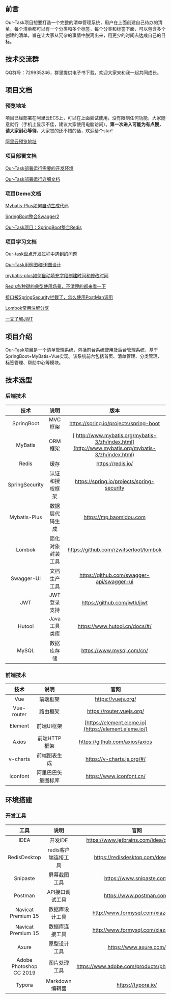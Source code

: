 ## 前言

Our-Task项目想要打造一个完整的清单管理系统，用户在上面创建自己待办的清单，每个清单都可以有一个分类和多个标签，每个分类和标签下面，可以包含多个创建的清单。旨在让大家从冗杂的事情中脱离出来，用更少的时间去达成自己的目标。

## 技术交流群

QQ群号：729935246，群里提供电子书下载，欢迎大家来和我一起共同成长。

## 项目文档

### 预览地址

项目已经部署在阿里云ECS上，可以在上面尝试使用，没有限制任何功能，大家随意就行（手机上显示不佳，建议大家使用电脑访问）。**第一次进入可能为有点慢，请大家耐心等待**。大家觉的还不错的话，欢迎给个star!

[阿里云预览地址](http://www.daxingyong.cn:3000/)

### 项目部署文档

[Our-Task部署运行需要的开发环境](https://juejin.cn/post/6904081101619200013)

[ Our-Task部署运行详细文档](https://juejin.cn/post/6904085118059544590)

### 项目Demo文档

[Mybatis-Plus如何自动生成代码](https://juejin.cn/post/6904516234654679054)

[SpringBoot整合Swagger2](https://juejin.cn/post/6909262661528059918)

[Our-Task项目：SpringBoot整合Redis](https://juejin.cn/post/6911510555471642632)

### 项目学习文档

[Our-task盘点开发过程中遇到的问题](https://juejin.cn/post/6904076042315677704)

[Our-Task用例图和ER图设计](https://juejin.cn/post/6904082047107596295)

[mybatis-plus如何自动填充字段创建时间和修改时间](https://juejin.cn/post/6904074648804294663)

[Redis各种键的典型使用场景，不清楚的都来看一下](https://juejin.cn/post/6904800718067073037/)

[接口被SpringSecurity拦截了，怎么使用PostMan调用](https://juejin.cn/post/6906009342550474765)

[Lombok常用注解分享](https://juejin.cn/post/6906340280040390663)

[一文了解JWT](https://juejin.cn/post/6911192991084314637)

## 项目介绍

Our-Task项目是一个清单管理系统，包括前台系统使用及后台管理系统，基于SpringBoot+MyBatis+Vue实现。该系统前台包括首页、清单管理、分类管理、标签管理、帮助中心等模块。

## 技术选型

### 后端技术

|      技术      |       说明       |                             版本                             |
| :------------: | :--------------: | :----------------------------------------------------------: |
|   SpringBoot   |     MVC框架      |            https://spring.io/projects/spring-boot            |
|    MyBatis     |     ORM框架      | [ http://www.mybatis.org/mybatis-3/zh/index.html](http://www.mybatis.org/mybatis-3/zh/index.html) |
|     Redis      |       缓存       |                      https://redis.io/                       |
| SpringSecurity |  认证和授权框架  |          https://spring.io/projects/spring-security          |
|  Mybatis-Plus  |  数据层代码生成  |                   https://mp.baomidou.com                    |
|     Lombok     | 简化对象封装工具 |            https://github.com/rzwitserloot/lombok            |
|   Swagger-UI   |   文档生产工具   |          https://github.com/swagger-api/swagger-ui           |
|      JWT       |   JWT登录支持    |                 https://github.com/jwtk/jjwt                 |
|     Hutool     |   Java工具类库   |                https://www.hutool.cn/docs/#/                 |
|     MySQL      |    数据库存储    |                  https://www.mysql.com/cn/                   |

### 前端技术

|    技术    |        说明        |                         官网                          |
| :--------: | :----------------: | :---------------------------------------------------: |
|    Vue     |      前端框架      |                  https://vuejs.org/                   |
| Vue-router |      路由框架      |               https://router.vuejs.org/               |
|  Element   |     前端UI框架     | [https://element.eleme.io](https://element.eleme.io/) |
|   Axios    |    前端HTTP框架    |            https://github.com/axios/axios             |
|  v-charts  |    前端图表生成    |              https://v-charts.js.org/#/               |
|  Iconfont  | 阿里巴巴矢量图标库 |               https://www.iconfont.cn/                |

## 环境搭建

### 开发工具

|          工具           |        说明         |                     官网                      |
| :---------------------: | :-----------------: | :-------------------------------------------: |
|          IDEA           |       开发IDE       |    https://www.jetbrains.com/idea/download    |
|      RedisDesktop       | redis客户端连接工具 |       https://redisdesktop.com/download       |
|        Snipaste         |    屏幕截图工具     |           https://www.snipaste.com/           |
|         Postman         |   API接口调试工具   |           https://www.postman.com/            |
|   Navicat Premium 15    |   数据库设计工具    |      http://www.formysql.com/xiazai.html      |
|   Navicat Premium 15    |   数据库连接工具    |      http://www.formysql.com/xiazai.html      |
|          Axure          |    原型设计工具     |            https://www.axure.com/             |
| Adobe Photoshop CC 2019 |    图片处理工具     | https://www.adobe.com/products/photoshop.html |
|         Typora          |   Markdown编辑器    |              https://typora.io/               |
